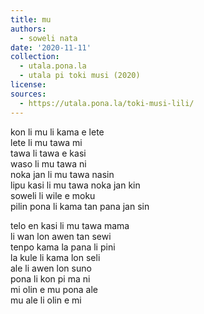 ```yaml
---
title: mu
authors:
  - soweli nata
date: '2020-11-11'
collection:
  - utala.pona.la
  - utala pi toki musi (2020)
license:
sources:
  - https://utala.pona.la/toki-musi-lili/
---
```


kon li mu li kama e lete  
lete li mu tawa mi  
tawa li tawa e kasi  
waso li mu tawa ni  
noka jan li mu tawa nasin  
lipu kasi li mu tawa noka jan kin  
soweli li wile e moku  
pilin pona li kama tan pana jan sin

telo en kasi li mu tawa mama  
li wan lon awen tan sewi  
tenpo kama la pana li pini  
la kule li kama lon seli  
ale li awen lon suno  
pona li kon pi ma ni  
mi olin e mu pona ale  
mu ale li olin e mi
